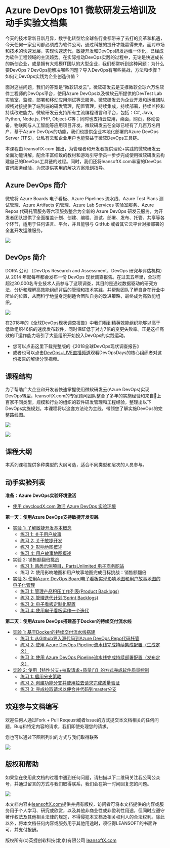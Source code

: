 ﻿# Azure DevOps 101 微软研发云培训及动手实验文档集

今天的技术常新日新月异，数字化转型给全球各行业都带来了去打的变革和机遇，今天任何一家公司都必须成为软件公司，通过科技的提升才能赢得未来。面对市场和技术的快速发展，实现快速迭代，敏捷开发和DevOps研发运维一体化，已经成为软件工程领域的主流趋势。在实际推动DevOps实践的过程中，无论是快速成长的新创企业，或是拥有大规模IT团队的大型企业，我们都常听到这种问题：为什么要DevOps？DevOps能解决哪些问题？导入DevOps有哪些挑战，方法和步骤？如何让DevOps实践为企业创造价值？

面对这些问题，我们的答案是“微软研发云”。微软研发云是支撑微软全球六万名软件工程师的DevOps平台，使用Azure DevOps以及微软云所提供的DevTest Lab实验室，监控，部署和移动应用测试等云服务。微软研发云为企业开发和运维团队顺畅对接提供了端到端的研发管理，配置管理，持续集成，持续部署，持续监控和持续改进能力。微软研发云支持所有主流编程语言和平台，包括：C#, Java, Python, Node.js, PHP, Object-C等；同时也支持云应用，桌面，网页，移动设备，物联网与人工智能等应用项目开发。微软研发云在全球已经有了几百万名用户，基于Azure DevOps的功能，我们也提供企业本地化部署的Azure DevOps Server (TFS)，让私有云和企业用户也能获益于微软DevOps工具链。

本课程由 leansoftX.com 推出，为管理者和开发者提供理论+实践的微软研发云全面功能讲解，配合丰富细致的教材和游戏引导学员一步步完成使用微软研发云构建自己的DevOps工具链的过程。同时，我们还将leansoftX.com丰富的DevOps咨询服务经验，为您提供实用的解决方案规划指导。

## Azure DevOps 简介

微软将 Azure Boards 电子看板、Azure Pipelines 流水线、Azure Test Plans 测试管理、Azure Artifacts 包管理、Azure Lab Services 实验室服务、Azure Repos 代码托管服务等六项服务整合为全新的 Azure DevOps 研发云服务，为开发者团队提供了全面覆盖计划、创建、编程、测试、部署、发布、托管、共享等各个环节，适用于任何语言、平台，并且能够与 GitHub 或者其它云平台对接部署的全套开发运维服务。

![](images/azure-devops-overview.png)

## DevOps 简介

DORA 公司 （DevOps Research and Assessment，DevOps 研究与评估机构）从 2014 年起每年都会发布一份 DevOps 现状调查报告。在过去五年里，全球有超过30,000名专业技术人员参与了这项调查，其目的是通过数据驱动的研究方法，分析和理解高效能组织背后的管理和技术实践，并帮助团队了解自身在行业中所处的位置，从而科学地量身定制适合团队自身的改进策略，最终成为高效能组织。

![](images/devops-report-2018.png)

在2018年的《全球DevOps现状调查报告》中我们看到精英效能组织能够以高于低效组织46倍的速度发布软件，同时保证低于对方7倍的变更失败率。正是这样高效的IT运作能力吸引了大量组织开始投入DevOps的实践运动。

* 您可以点击这里下载完整版的《2018全球DevOps现状调查报告》
* 或者也可以点击[DevOps+LIVE直播频道](http://devopslive.bopoda.cn/live/63db3130)观看DevOpsDays的核心组织者对这份报告的解读分享视频。

## 课程结构

为了帮助广大企业和开发者快速掌握使用微软研发云(Azure DevOps)实现DevOps转型，leansoftX.com的专家顾问团队整合了多年的实施经验和来自上百家不同类型，规模和行业的组织的软件研发管理和工程经验，整理出以下DevOps实施规划。本课程将以这套方法论为主线，带领您了解实施DevOps的完整路线图。

![](images/devops-scenario.png)

![](images/devops-frameworks.png)

## 课程大纲

本系列课程提供多种类型的大纲可选，适合不同类型和层次的人员参与。

## 动手实验列表

**准备：Azure DevOps实验环境激活**

* [使用 devcloudX.com 激活 Azure DevOps 实验环境](labs/labs00-environment-preparation/index.md)

**第一天：使用Azure DevOps支持敏捷开发实践**

* [实验 1: 了解敏捷开发基本概念](labs/labs01-agile-overview/index.md)
  * [练习 1: 关于用户故事](labs/labs01-agile-overview/01-user-story/index.md)
  * [练习 2: 关于敏捷开发](labs/labs01-agile-overview/02-agile-software-development/index.md)
  * [练习 3: 影响地图概述](labs/labs01-agile-overview/03-impact-mapping/index.md)
  * [练习 4: 用户故事地图概述](labs/labs01-agile-overview/04-user-story-mapping/index.md)
* 实验 2: 销售额翻倍挑战
  * [练习 1: 熟悉示例项目，PartsUnlimited 电子商务网站](labs/labs02-simple-project/index.md)
  * 练习 2: 使用影响地图和用户故事地图完成目标挑战：销售额翻倍
* [实验 3: 使用Azure DevOps Board电子看板实现影响地图和用户故事地图的电子化管理](labs/labs03-product-planning/index.md)
  * [练习 1: 管理产品积压工作列表(Product Backlogs)](labs/labs03-product-planning/01-create-backlog-by-impact-story-mapping/index.md)
  * [练习 2: 管理迭代计划(Sprint Backlogs)](labs/labs03-product-planning/02-sprint-planning/index.md)
  * [练习 3: 电子看板定制化配置](labs/labs03-product-planning/03-kanban-management-customize/index.md)
  * [练习 4: 使用电子看板运作一个迭代](labs/labs03-product-planning/04-kanban-management-sprint-running/index.md)

**第二天：使用Azure DevOps搭建基于Docker的持续交付流水线**

* [实验 1: 基于Docker的持续交付流水线搭建](labs/labs04-azuredevops-build-docker-CICD-pipeline/index.md)
  * [练习 1: 从Github导入源代码到Azure DevOps Repo代码托管](labs/labs04-azuredevops-build-docker-CICD-pipeline/01-import-git-repo/index.md)
  * [练习 2: 使用 Azure DevOps Pipeline流水线完成持续集成配置（生成定义）](labs/labs04-azuredevops-build-docker-CICD-pipeline/02-pipeline-ci/index.md)
  * [练习 3: 使用 Azure DevOps Pipeline流水线完成持续部署配置（发布定义）](labs/labs04-azuredevops-build-docker-CICD-pipeline/03-pipeline-cd/index.md)
* [实验 2: 使用【特性分支+拉取请求+质量门】的方式完成软件质量控制](labs/labs05-feature-branch-pull-request-quality-gate/index.md)
  * [练习 1: 启用分支策略](labs/labs05-feature-branch-pull-request-quality-gate/01-branch-protection-policy/index.md)
  * [练习 2: 创建功能分支并使用拉去请求完成质量验证](labs/labs05-feature-branch-pull-request-quality-gate/02-create-feature-branch-pull-request/index.md)
  * [练习 3: 完成拉取请求以便合并代码到master分支](labs/labs05-feature-branch-pull-request-quality-gate/03-merge-pull-request/index.md)

## 欢迎参与文档编写

欢迎任何人通过Fork + Pull Reqeust或者Issue的方式提交本文档相关的任何问题，Bug和特定内容的请求，我们即使处理您的请求。

您也可以通过下图所列出的方式与我们取得联系

![](images/azure-devops-socialmedia.png)

## 版权和帮助

如果您在使用此文档的过程中遇到任何问题，请扫描以下二维码关注我公司公众号，并通过留言的方式与我们取得联系，我们会在第一时间回复您的问题。

![](images/devops-weichat-barcode.png)

本文档内容由[leansoftX.com](https://leansoftX.com)提供并拥有版权，访问者可将本文档提供的内容或服务用于个人学习、研究或欣赏，以及其他非商业性或非盈利性用途，但同时应遵守著作权法及其他相关法律的规定，不得侵犯本文档及相关权利人的合法权利。除此以外，将本文档任何内容或服务用于其他用途时，须征得LEANSOFT的书面许可，并支付报酬。

版权所有(c)英捷创软科技(北京)有限公司
[leansoftX.com](https://leansoftX.com)